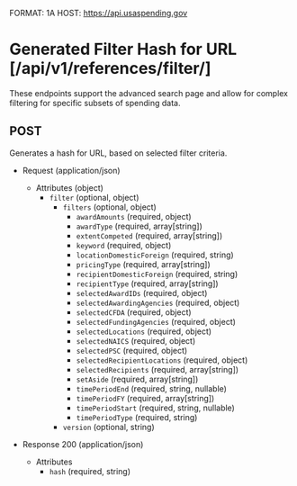 FORMAT: 1A
HOST: https://api.usaspending.gov

# Generated Filter Hash for URL [/api/v1/references/filter/]

These endpoints support the advanced search page and allow for complex filtering for specific subsets of spending data.

## POST

Generates a hash for URL, based on selected filter criteria.

+ Request (application/json)
    + Attributes (object)
        + `filter` (optional, object)
            + `filters` (optional, object)
                + `awardAmounts` (required, object)
                + `awardType` (required, array[string])
                + `extentCompeted` (required, array[string])
                + `keyword` (required, object)
                + `locationDomesticForeign` (required, string)
                + `pricingType` (required, array[string])
                + `recipientDomesticForeign` (required, string)
                + `recipientType` (required, array[string])
                + `selectedAwardIDs` (required, object)
                + `selectedAwardingAgencies` (required, object)
                + `selectedCFDA` (required, object)
                + `selectedFundingAgencies` (required, object)
                + `selectedLocations` (required, object)
                + `selectedNAICS` (required, object)
                + `selectedPSC` (required, object)
                + `selectedRecipientLocations` (required, object)
                + `selectedRecipients` (required, array[string])
                + `setAside` (required, array[string])
                + `timePeriodEnd` (required, string, nullable)
                + `timePeriodFY` (required, array[string])
                + `timePeriodStart` (required, string, nullable)
                + `timePeriodType` (required, string)
            + `version` (optional, string)

+ Response 200 (application/json)
    + Attributes
        + `hash` (required, string)
